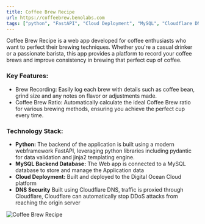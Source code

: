 ```yaml
---
title: Coffee Brew Recipe
url: https://coffeebrew.benolabs.com
tags: ["python", "FastAPI", "Cloud Deployment", "MySQL", "Cloudflare DNS"]
---
```


Coffee Brew Recipe is a web app developed for coffee enthusiasts who want to perfect their brewing techniques. Whether you're a casual drinker or a passionate barista, this app provides a platform to record your coffee brews and improve consistency in brewing that perfect cup of coffee.

### **Key Features:**
- Brew Recording: Easily log each brew with details such as coffee bean, grind size and any notes on flavor or adjustments made.
- Coffee Brew Ratio: Automatically calculate the ideal Coffee Brew ratio for various brewing methods, ensuring you achieve the perfect cup every time.

### **Technology Stack:**
- **Python:** The backend of the application is built using a modern webframework FastAPI, leveraging python libraries including pydantic for data validation and jinja2 templating engine.
- **MySQL Backend Database:** The Web app is connected to a MySQL database to store and manage the Application data
- **Cloud Deployment:** Built and deployed to the Digital Ocean Cloud platform 
- **DNS Security** Built using Cloudflare DNS, traffic is proxied through Cloudflare, Cloudflare can automatically stop DDoS attacks from reaching the origin server

![Coffee Brew Recipe](/coffeebrewrecipe2.png)